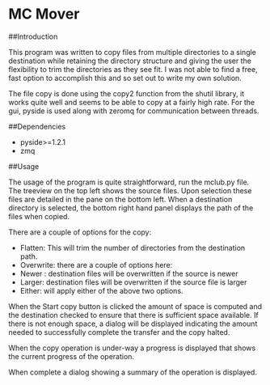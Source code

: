 MC Mover
========

##Introduction

This program was written to copy files from multiple directories to a single destination while retaining the directory structure and giving the user the flexibility to trim the directories as they see fit.
I was not able to find a free, fast option to accomplish this and so set out to write my own solution.

The file copy is done using the copy2 function from the shutil library, it works quite well and seems to be able to copy at a fairly high rate.
For the gui, pyside is used along with zeromq for communication between threads.

##Dependencies
- pyside>=1.2.1
- zmq

##Usage

The usage of the program is quite straightforward, run the mclub.py file. 
The treeview on the top left shows the source files. Upon selection these files are detailed in the pane on the bottom left. When a destination directory is selected, the bottom right hand panel displays the path of the files when copied.

There are a couple of options for the copy:
- Flatten: This will trim the number of directories from the destination path.
- Overwrite: there are a couple of options here:
 - Newer	: destination files will be overwritten if the source is newer
 - Larger: destination files will be overwritten if the source file is larger
 - Either: will apply either of the above two options.

When the Start copy button is clicked the amount of space is computed and the destination checked to ensure that there is sufficient space available.
If there is not enough space, a dialog will be displayed indicating the amount needed to successfully complete the transfer and the copy halted.

When the copy operation is under-way a progress is displayed that shows the current progress of the operation.

When complete a dialog showing a summary of the operation is displayed.

